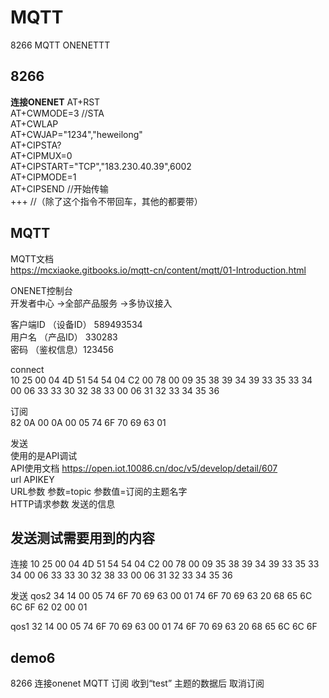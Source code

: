 # MQTT
 8266 MQTT ONENETTT


## 8266
**连接ONENET** 
AT+RST  
AT+CWMODE=3  //STA  
AT+CWLAP  
AT+CWJAP="1234","heweilong"  
AT+CIPSTA?  
AT+CIPMUX=0  
AT+CIPSTART="TCP","183.230.40.39",6002  
AT+CIPMODE=1  
AT+CIPSEND  //开始传输  
+++ //（除了这个指令不带回车，其他的都要带） 

## MQTT
MQTT文档  
https://mcxiaoke.gitbooks.io/mqtt-cn/content/mqtt/01-Introduction.html  

ONENET控制台  
开发者中心 ->全部产品服务 ->多协议接入  


客户端ID    （设备ID）  589493534   
用户名	    （产品ID）  330283  
密码	    （鉴权信息）123456  

connect   
10 25 00 04 4D 51 54 54 04 C2 00 78 00 09 35 38 39 34 39 33 35 33 34 00 06 33 33 30 32 38 33 00 06 31 32 33 34 35 36

订阅   
82 0A 00 0A 00 05 74 6F 70 69 63 01

发送  
使用的是API调试  
API使用文档  https://open.iot.10086.cn/doc/v5/develop/detail/607  
url APIKEY  
URL参数 参数=topic  参数值=订阅的主题名字    
HTTP请求参数  发送的信息

## 发送测试需要用到的内容
连接 
10 25 00 04 4D 51 54 54 04 C2 00 78 00 09 35 38 39 34 39 33 35 33 34 00 06 33 33 30 32 38 33 00 06 31 32 33 34 35 36 

发送 qos2
34 14 00 05 74 6F 70 69 63 00 01 74 6F 70 69 63 20 68 65 6C 6C 6F 
62 02 00 01 

qos1
32 14 00 05 74 6F 70 69 63 00 01 74 6F 70 69 63 20 68 65 6C 6C 6F 

## demo6

8266 连接onenet MQTT 订阅 收到“test” 主题的数据后 取消订阅